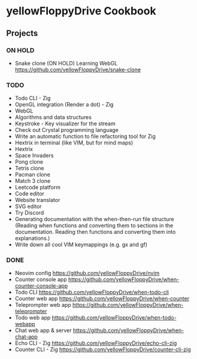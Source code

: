 # yellowFloppyDrive Cookbook

## Projects

### ON HOLD

- Snake clone (ON HOLD)
  Learning WebGL
  https://github.com/yellowFloppyDrive/snake-clone

### TODO

- Todo CLI - Zig
- OpenGL integration (Render a dot) - Zig
- WebGL
- Algorithms and data structures
- Keystroke - Key visualizer for the stream
- Check out Crystal programming language
- Write an automatic function to file refactoring tool for Zig
- Hextrix in terminal (like VIM, but for mind maps)
- Hextrix
- Space Invaders
- Pong clone
- Tetris clone
- Pacman clone
- Match 3 clone
- Leetcode platform
- Code editor
- Website translator
- SVG editor
- Try Discord
- Generating documentation with the when-then-run file structure (Reading when
  functions and converting them to sections in the documentation. Reading then
  functions and converting them into explanations.)
- Write down all cool VIM keymappings (e.g. gx and gf)

### DONE

- Neovim config
  https://github.com/yellowFloppyDrive/nvim
- Counter console app
  https://github.com/yellowFloppyDrive/when-counter-console-app
- Todo CLI
  https://github.com/yellowFloppyDrive/when-todo-cli
- Counter web app
  https://github.com/yellowFloppyDrive/when-counter
- Teleprompter web app
  https://github.com/yellowFloppyDrive/when-teleprompter
- Todo web app
  https://github.com/yellowFloppyDrive/when-todo-webapp
- Chat web app & server
  https://github.com/yellowFloppyDrive/when-chat-app
- Echo CLI - Zig
  https://github.com/yellowFloppyDrive/echo-cli-zig
- Counter CLI - Zig
  https://github.com/yellowFloppyDrive/counter-cli-zig
